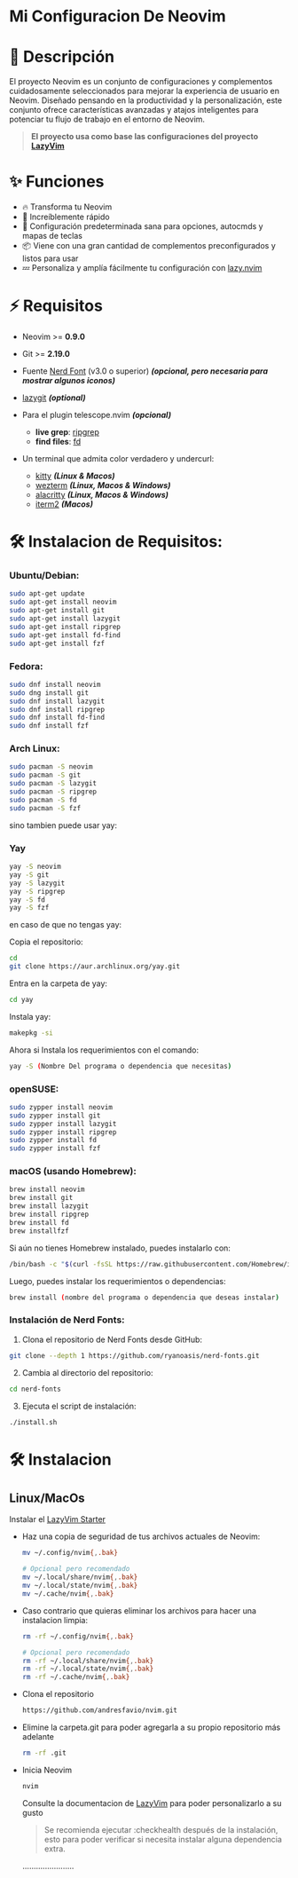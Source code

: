 # Mi Configuracion De Neovim

# 🚀 Descripción

El proyecto Neovim es un conjunto de configuraciones y complementos cuidadosamente seleccionados para mejorar la experiencia de usuario en Neovim. Diseñado pensando en la productividad y la personalización, este conjunto ofrece características avanzadas y atajos inteligentes para potenciar tu flujo de trabajo en el entorno de Neovim.

> **El proyecto usa como base las configuraciones del proyecto [LazyVim](https://github.com/LazyVim/LazyVim)** 

# ✨ Funciones 

- 🔥 Transforma tu Neovim 
- 🚀 Increíblemente rápido 
- 🧹 Configuración predeterminada sana para opciones, autocmds y mapas de teclas 
- 📦 Viene con una gran cantidad de complementos preconfigurados y listos para usar
- 💤 Personaliza y amplía fácilmente tu configuración con [lazy.nvim](https://github.com/folke/lazy.nvim) 

# ⚡️ Requisitos

* Neovim \>= **0.9.0** 
* Git >= **2.19.0** 
* Fuente [Nerd Font](https://www.nerdfonts.com/) (v3.0 o superior) ***(opcional, pero necesaria para mostrar algunos iconos)***
* [lazygit](https://github.com/jesseduffield/lazygit) ***(optional)***
* Para el plugin telescope.nvim ***(opcional)***
  - **live grep**: [ripgrep](https://github.com/BurntSushi/ripgrep)
  - **find files**: [fd](https://github.com/sharkdp/fd)

* Un terminal que admita color verdadero y undercurl:
  * [kitty](https://github.com/kovidgoyal/kitty) ***(Linux & Macos)***
  * [wezterm](https://github.com/wez/wezterm) ***(Linux, Macos & Windows)***
  * [alacritty](https://github.com/alacritty/alacritty) ***(Linux, Macos & Windows)***
  * [iterm2](https://iterm2.com/) ***(Macos)***

# 🛠️ Instalacion de Requisitos:

### Ubuntu/Debian:

```bash
sudo apt-get update
sudo apt-get install neovim
sudo apt-get install git
sudo apt-get install lazygit 
sudo apt-get install ripgrep 
sudo apt-get install fd-find 
sudo apt-get install fzf
```

### Fedora:

```bash
sudo dnf install neovim
sudo dng install git
sudo dnf install lazygit 
sudo dnf install ripgrep 
sudo dnf install fd-find 
sudo dnf install fzf
```

### Arch Linux:

```bash
sudo pacman -S neovim
sudo pacman -S git
sudo pacman -S lazygit 
sudo pacman -S ripgrep 
sudo pacman -S fd 
sudo pacman -S fzf
```

sino tambien puede usar yay:

### Yay

```bash
yay -S neovim
yay -S git
yay -S lazygit
yay -S ripgrep
yay -S fd
yay -S fzf
```

en caso de que no tengas yay:

Copia el repositorio:

```bash
cd
git clone https://aur.archlinux.org/yay.git
```

Entra en la carpeta de yay:

```bash
cd yay
```

Instala yay:

```bash
makepkg -si
```

Ahora si Instala los requerimientos con el comando:

```bash
yay -S (Nombre Del programa o dependencia que necesitas)
```

### openSUSE:

```bash
sudo zypper install neovim
sudo zypper install git
sudo zypper install lazygit 
sudo zypper install ripgrep
sudo zypper install fd
sudo zypper install fzf
```

### macOS (usando Homebrew):

```bash
brew install neovim
brew install git
brew install lazygit 
brew install ripgrep 
brew install fd
brew installfzf
```

Si aún no tienes Homebrew instalado, puedes instalarlo con:

```bash
/bin/bash -c "$(curl -fsSL https://raw.githubusercontent.com/Homebrew/install/HEAD/install.sh)"
```

Luego, puedes instalar los requerimientos o dependencias:

```bash
brew install (nombre del programa o dependencia que deseas instalar)
```

### Instalación de Nerd Fonts:

1. Clona el repositorio de Nerd Fonts desde GitHub:

```bash
git clone --depth 1 https://github.com/ryanoasis/nerd-fonts.git
```

2. Cambia al directorio del repositorio:

```bash
cd nerd-fonts
```

3. Ejecuta el script de instalación:

```bash
./install.sh
```

# 🛠️ Instalacion

## Linux/MacOs

Instalar el [LazyVim Starter](https://github.com/LazyVim/starter)

* Haz una copia de seguridad de tus archivos actuales de Neovim:

  ```bash
  mv ~/.config/nvim{,.bak}
  
  # Opcional pero recomendado
  mv ~/.local/share/nvim{,.bak}
  mv ~/.local/state/nvim{,.bak}
  mv ~/.cache/nvim{,.bak}
  ```

* Caso contrario que quieras eliminar los archivos para hacer una instalacion limpia:

  ```bash
  rm -rf ~/.config/nvim{,.bak}
  
  # Opcional pero recomendado
  rm -rf ~/.local/share/nvim{,.bak}
  rm -rf ~/.local/state/nvim{,.bak}
  rm -rf ~/.cache/nvim{,.bak}
  ```

* Clona el repositorio

  ```bash
  https://github.com/andresfavio/nvim.git
  ```

* Elimine la carpeta.git para poder agregarla a su propio repositorio más adelante

  ```bash
  rm -rf .git
  ```

* Inicia Neovim

  ```bash
  nvim
  ```

  Consulte la documentacion de [LazyVim](https://github.com/LazyVim/LazyVim) para poder personalizarlo a su gusto

  > Se recomienda ejecutar :checkhealth después de la instalación, esto para poder verificar si necesita instalar alguna dependencia extra.

  .......................